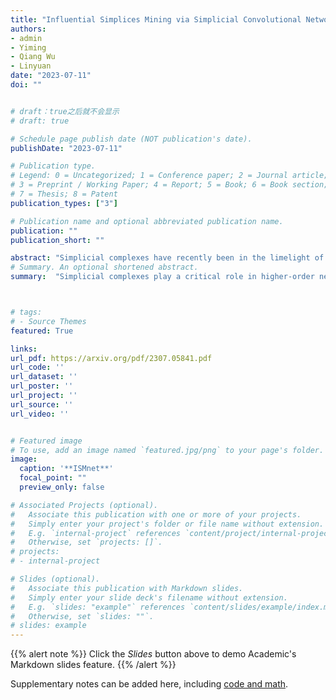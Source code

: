 ```yaml
---
title: "Influential Simplices Mining via Simplicial Convolutional Network"
authors:
- admin
- Yiming
- Qiang Wu
- Linyuan
date: "2023-07-11"
doi: ""


# draft：true之后就不会显示
# draft: true

# Schedule page publish date (NOT publication's date).
publishDate: "2023-07-11"

# Publication type.
# Legend: 0 = Uncategorized; 1 = Conference paper; 2 = Journal article;
# 3 = Preprint / Working Paper; 4 = Report; 5 = Book; 6 = Book section;
# 7 = Thesis; 8 = Patent
publication_types: ["3"]

# Publication name and optional abbreviated publication name.
publication: ""
publication_short: ""

abstract: "Simplicial complexes have recently been in the limelight of higher-order network analysis, where a minority of simplices play crucial roles in structures and functions due to network heterogeneity. We find a significant inconsistency between identifying influential nodes and simplices. Therefore, it remains elusive how to characterize simplices' influence and identify influential simplices, despite the relative maturity of research on influential nodes (0-simplices) identification. Meanwhile, graph neural networks (GNNs) are potent tools that can exploit network topology and node features simultaneously, but they struggle to tackle higher-order tasks. In this paper, we propose a higher-order graph learning model, named higher-order influencer mining neural network (ISMnet), to identify vital h-simplices in simplicial complexes. In this paper, we propose a higher-order graph learning model, named influential simplices mining neural network (ISMnet), to identify vital $h$-simplices in simplicial complexes. It can tackle higher-order tasks by leveraging novel higher-order presentations: hierarchical bipartite graphs and higher-order hierarchical (HoH) Laplacians, where targeted simplices are grouped into a hub set and can interact with other simplices.  Furthermore, ISMnet employs learnable graph convolutional operators in each HoH Laplacian domain to capture interactions among simplices, and it can identify influential simplices of arbitrary order by changing the hub set.  Empirical results demonstrate that ISMnet significantly outperforms existing methods in ranking 0-simplices (nodes) and 2-simplices. In general, this novel framework excels in identifying influential simplices and promises to serve as a potent tool in higher-order network analysis."
# Summary. An optional shortened abstract.
summary:  "Simplicial complexes play a critical role in higher-order network analysis due to their heterogeneity, but identifying influential simplices remains elusive. This paper proposes the influential simplices mining neural network (ISMnet), which uses higher-order presentations and graph convolutional operators to identify vital simplices of arbitrary order. Empirical results demonstrate that ISMnet significantly outperforms existing methods in ranking nodes and 2-simplices, making it a potent tool in higher-order network analysis."



# tags:
# - Source Themes
featured: True

links:
url_pdf: https://arxiv.org/pdf/2307.05841.pdf
url_code: ''
url_dataset: ''
url_poster: ''
url_project: ''
url_source: ''
url_video: ''


# Featured image
# To use, add an image named `featured.jpg/png` to your page's folder. 
image:
  caption: '**ISMnet**'
  focal_point: ""
  preview_only: false

# Associated Projects (optional).
#   Associate this publication with one or more of your projects.
#   Simply enter your project's folder or file name without extension.
#   E.g. `internal-project` references `content/project/internal-project/index.md`.
#   Otherwise, set `projects: []`.
# projects:
# - internal-project

# Slides (optional).
#   Associate this publication with Markdown slides.
#   Simply enter your slide deck's filename without extension.
#   E.g. `slides: "example"` references `content/slides/example/index.md`.
#   Otherwise, set `slides: ""`.
# slides: example
---
```


{{% alert note %}}
Click the *Slides* button above to demo Academic's Markdown slides feature.
{{% /alert %}}

Supplementary notes can be added here, including [code and math](xxx).
